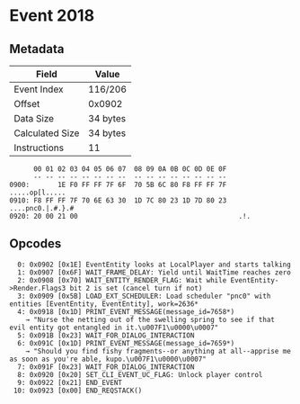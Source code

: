# Event 2018

## Metadata

| Field           | Value    |
|-----------------|----------|
| Event Index     | 116/206  |
| Offset          | 0x0902   |
| Data Size       | 34 bytes |
| Calculated Size | 34 bytes |
| Instructions    | 11       |

```
      00 01 02 03 04 05 06 07  08 09 0A 0B 0C 0D 0E 0F
      -- -- -- -- -- -- -- --  -- -- -- -- -- -- -- --
0900:       1E F0 FF FF 7F 6F  70 5B 6C 80 F8 FF FF 7F    .....op[l.....
0910: F8 FF FF 7F 70 6E 63 30  1D 7C 80 23 1D 7D 80 23  ....pnc0.|.#.}.#
0920: 20 00 21 00                                        .!.            
```

## Opcodes

```
  0: 0x0902 [0x1E] EventEntity looks at LocalPlayer and starts talking
  1: 0x0907 [0x6F] WAIT_FRAME_DELAY: Yield until WaitTime reaches zero
  2: 0x0908 [0x70] WAIT_ENTITY_RENDER_FLAG: Wait while EventEntity->Render.Flags3 bit 2 is set (cancel turn if not)
  3: 0x0909 [0x5B] LOAD_EXT_SCHEDULER: Load scheduler "pnc0" with entities [EventEntity, EventEntity], work=2636*
  4: 0x0918 [0x1D] PRINT_EVENT_MESSAGE(message_id=7658*)
    → "Nurse the netting out of the swelling spring to see if that evil entity got entangled in it.\u007F1\u0000\u0007"
  5: 0x091B [0x23] WAIT_FOR_DIALOG_INTERACTION
  6: 0x091C [0x1D] PRINT_EVENT_MESSAGE(message_id=7659*)
    → "Should you find fishy fragments--or anything at all--apprise me as soon as you're able, kupo.\u007F1\u0000\u0007"
  7: 0x091F [0x23] WAIT_FOR_DIALOG_INTERACTION
  8: 0x0920 [0x20] SET_CLI_EVENT_UC_FLAG: Unlock player control
  9: 0x0922 [0x21] END_EVENT
 10: 0x0923 [0x00] END_REQSTACK()
```
